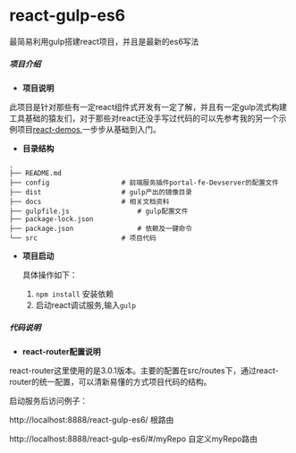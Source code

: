# react-gulp-es6
最简易利用gulp搭建react项目，并且是最新的es6写法

##### 项目介绍
- **项目说明**

此项目是针对那些有一定react组件式开发有一定了解，并且有一定gulp流式构建工具基础的猿友们，对于那些对react还没手写过代码的可以先参考我的另一个示例项目[react-demos](git@github.com:Magicwager/react-demos.git),一步步从基础到入门。


- **目录结构**

```
.
├── README.md
├── config					# 前端服务插件portal-fe-Devserver的配置文件
├── dist					# gulp产出的镜像目录		
├── docs					# 相关文档资料
├── gulpfile.js				    # gulp配置文件
├── package-lock.json
├── package.json			    # 依赖及一键命令
└── src						# 项目代码
```


- **项目启动**

    具体操作如下：
    1. `npm install` 安装依赖
    2. 启动react调试服务,输入`gulp`

##### 代码说明


- **react-router配置说明**

react-router这里使用的是3.0.1版本。主要的配置在src/routes下，通过react-router的统一配置，可以清新易懂的方式项目代码的结构。

启动服务后访问例子：

http://localhost:8888/react-gulp-es6/       根路由

http://localhost:8888/react-gulp-es6/#/myRepo       自定义myRepo路由
